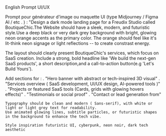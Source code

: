 
English Prompt UI/UX

Prompt pour générateur d'image ou maquette UI (type Midjourney / Figma AI / etc . ) :
"Design a dark mode landing page for a Freudix Studio called BoutiqueChic.The Website should have a sleek,
modern, and futuristic style.Use a deep black or very dark grey background with bright, glowing neon orange
accents as the primary color. The orange should feel like it's lit-think neon signage or light reflections -- to create
constrast energy.

The layout should clearly present BoutiqueChic's services, which focus on SaaS creation.
Include a strong, bold headline like 'We build the next-gen SaaS products', a short description,and a call-to-action button(e.g 'Let's Build Yours').

Add sections for :
    . "Hero banner with abstract or tech-inspired 3D visual"
    . "Services overview ( SaaS development, UI/UX design, AI-powered tools )"
    . "Projects or featured SaaS tools (Cards, grids with glowing hovers effects)"
    . "Testimonials or social proof"
    . "Contact or lead generation from"

    Typography should be clean and modern ( Sans-serif), with white or light or light grey text for readability.
    Use animated glowing lines, subtitle particles, or futuristic shapes in the background to enhance the tech vibe.
    
    Style inspiration futuristic UI, cyberpunk, neon noir, dark tech aesthetic
